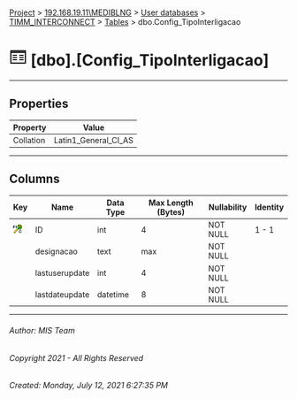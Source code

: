 #### 

[Project](../../../../index.md) > [192.168.19.11\\MEDIBLNG](../../../index.md) > [User databases](../../index.md) > [TIMM_INTERCONNECT](../index.md) > [Tables](Tables.md) > dbo.Config_TipoInterligacao

# ![Tables](../../../../Images/Table32.png) [dbo].[Config_TipoInterligacao]

---

## <a name="#properties"></a>Properties

| Property | Value |
|---|---|
| Collation | Latin1_General_CI_AS |


---

## <a name="#columns"></a>Columns

| Key | Name | Data Type | Max Length (Bytes) | Nullability | Identity |
|---|---|---|---|---|---|
| [![Cluster Primary Key PK_TipoInterligacao: ID](../../../../Images/pkcluster.png)](#indexes) | ID | int | 4 | NOT NULL | 1 - 1 |
|  | designacao | text | max | NOT NULL |  |
|  | lastuserupdate | int | 4 | NOT NULL |  |
|  | lastdateupdate | datetime | 8 | NOT NULL |  |


---

###### Author:  MIS Team

###### Copyright 2021 - All Rights Reserved

###### Created: Monday, July 12, 2021 6:27:35 PM

